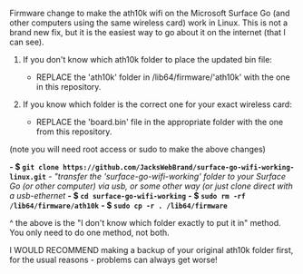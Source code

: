Firmware change to make the ath10k  wifi on the Microsoft Surface Go (and other computers using the same wireless card) work in Linux. This is not a brand new fix, but it is the easiest way to go about it on the internet (that I can see). 

1. If you don't know which ath10k folder to place the updated bin file:
	- REPLACE the 'ath10k' folder in /lib64/firmware/'ath10k' with the one in this repository.

2. If you know which folder is the correct one for your exact wireless card:
	- REPLACE the 'board.bin' file in the appropriate folder with the one from this repository.

(note you will need root access or sudo to make the above changes)

**- $ `git clone https://github.com/JacksWebBrand/surface-go-wifi-working-linux.git`**
*- "transfer the 'surface-go-wifi-working' folder to your Surface Go (or other computer) via usb, or some other way (or just clone direct with a usb-ethernet*
**- $ `cd surface-go-wifi-working`**
**- $ `sudo rm -rf /lib64/firmware/ath10k`**
**- $ `sudo cp -r . /lib64/firmware`**

^ the above is the "I don't know which folder exactly to put it in" method. You only need to do one method, not both.

I WOULD RECOMMEND making a backup of your original ath10k folder first, for the usual reasons - problems can always get worse!
